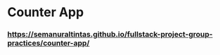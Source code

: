 # Counter App

### https://semanuraltintas.github.io/fullstack-project-group-practices/counter-app/

